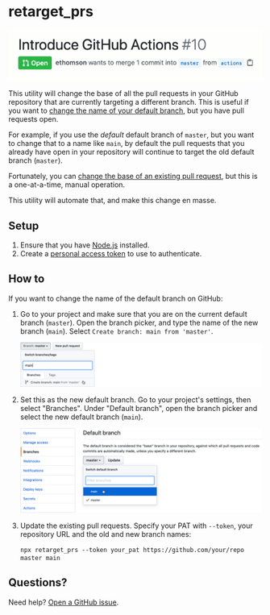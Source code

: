 # retarget_prs

![Master to Main](docs/master_to_main.gif)

This utility will change the base of all the pull requests in your GitHub repository that are currently targeting a different branch.  This is useful if you want to [change the name of your default branch](https://www.hanselman.com/blog/EasilyRenameYourGitDefaultBranchFromMasterToMain.aspx), but you have pull requests open.

For example, if you use the _default_ default branch of `master`, but you want to change that to a name like `main`, by default the pull requests that you already have open in your repository will continue to target the old default branch (`master`).

Fortunately, you can [change the base of an existing pull request](https://github.blog/2016-08-15-change-the-base-branch-of-a-pull-request/), but this is a one-at-a-time, manual operation.

This utility will automate that, and make this change en masse.

## Setup

1. Ensure that you have [Node.js](https://nodejs.org/en/download/) installed.
2. Create a [personal access token](https://help.github.com/en/github/authenticating-to-github/creating-a-personal-access-token-for-the-command-line) to use to authenticate.

## How to

If you want to change the name of the default branch on GitHub:

1. Go to your project and make sure that you are on the current default branch (`master`).  Open the branch picker, and type the name of the new branch (`main`).  Select `Create branch: main from 'master'`.

   ![Create new branch](docs/newbranch.png)

2. Set this as the new default branch.  Go to your project's settings, then select "Branches".  Under "Default branch", open the branch picker and select the new default branch (`main`).

   ![Set the new default](docs/newdefault.png)

3. Update the existing pull requests.  Specify your PAT with `--token`, your repository URL and the old and new branch names:

   ```
   npx retarget_prs --token your_pat https://github.com/your/repo master main
   ```

## Questions?

Need help?  [Open a GitHub issue](https://github.com/ethomson/retarget_prs).
